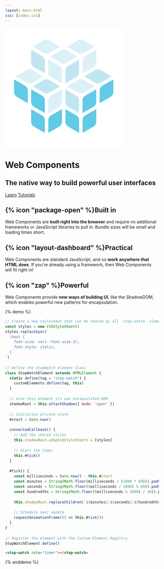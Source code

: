 ```yaml
---
layout: main.html
css: [index.css]
---
```


<hero-header>
  <img slot="logo" src="/images/logo.svg" />
  <h1 slot="title">Web Components</h1>
  <h2 slot="subtitle">The native way to build powerful user interfaces</h2>
  <a slot="cta" href="/learn">Learn</a>
  <a slot="cta" href="/tutorials">Tutorials</a>
</hero-header>
<advantage-item>
  <h2>{% icon "package-open" %}Built in</h2>
  <p>
    Web Components are <strong>built right into the browser</strong> and require no additional frameworks or JavaScript libraries to pull
    in. Bundle sizes will be small and loading times short.
  </p>
</advantage-item>
<advantage-item>
  <h2>{% icon "layout-dashboard" %}Practical</h2>
  <p>
    Web Components are standard JavaScript, and so <strong>work anywhere that HTML does</strong>. If you're already using a framework,
    then Web Components will fit right in!
  </p>
</advantage-item>
<advantage-item>
  <h2>{% icon "zap" %}Powerful</h2>
  <p>
    Web Components provide <strong>new ways of building UI</strong>, like the ShadowDOM, which enables powerful new patterns for
    encapsulation.
  </p>
</advantage-item>

<section>

{% demo %}

```js
// Create a new stylesheet that can be shared by all `stop-watch` elements
const styles = new CSSStyleSheet()
styles.replaceSync(`
  :host {
    font-size: var(--font-size-3);
    font-style: italic;
  }
`)

// Define the StopWatch element Class
class StopWatchElement extends HTMLElement {
  static define(tag = "stop-watch") {
    customElements.define(tag, this)
  }

  // Give this element its own encapsulated DOM
  shadowRoot = this.attachShadow({ mode: "open" })

  // Initialize private state
  #start = Date.now()

  connectedCallback() {
    // Add the shared styles
    this.shadowRoot.adoptedStyleSheets = [styles]

    // Start the timer
    this.#tick()
  }

  #tick() {
    const milliseconds = Date.now() - this.#start
    const minutes = String(Math.floor(milliseconds / (1000 * 60))).padStart(2, "0")
    const seconds = String(Math.floor((milliseconds / 1000) % 60)).padStart(2, "0")
    const hundredths = String(Math.floor((milliseconds % 1000) / 10)).padStart(2, "0")

    this.shadowRoot.replaceChildren(`${minutes}:${seconds}:${hundredths}`)

    // Schedule next update
    requestAnimationFrame(() => this.#tick())
  }
}

// Register the element with the Custom Element Registry
StopWatchElement.define()
```

```html
<stop-watch role="timer"></stop-watch>
```

{% enddemo %}

</section>
